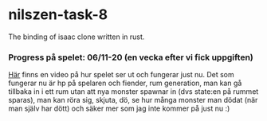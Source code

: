 # nilszen-task-8
The binding of isaac clone written in rust.

### Progress på spelet: 06/11-20 (en vecka efter vi fick uppgiften)

[Här](https://youtu.be/FO3xSMTCcX0) finns en video på hur spelet ser ut och fungerar just nu. Det som fungerar nu är hp på spelaren och fiender, rum generation, man kan gå tillbaka in i ett rum utan att nya monster spawnar in (dvs state:en på rummet sparas), man kan röra sig, skjuta, dö, se hur många monster man dödat (när man själv har dött) och säker mer som jag inte kommer på just nu :)

